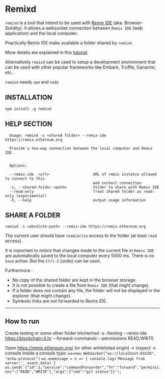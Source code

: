 # Remixd

`remixd` is a tool that intend to be used with [Remix IDE](http://github.com/ethereum/browser-solidity) (aka. Browser-Solidity). It allows a websocket connection between
`Remix IDE` (web application) and the local computer.

Practically Remix IDE make available a folder shared by `remixd`.

More details are explained in this [tutorial](http://remix.readthedocs.io/en/latest/tutorial_remixd_filesystem.html).

Alternatively `remixd` can be used to setup a development environment that can be used with other popular frameworks like Embark, Truffle, Ganache, etc..

`remixd` needs `npm` and `node`

## INSTALLATION

`npm install -g remixd`

## HELP SECTION

```
  Usage: remixd -s <shared folder> --remix-ide https://remix.ethereum.org

  Provide a two-way connection between the local computer and Remix IDE.
  

  Options:

  --remix-ide  <url>                    URL of remix instance allowed to connect to this 
                                        web sockect connection
  -s, --shared-folder <path>            Folder to share with Remix IDE
  --read-only                           Treat shared folder as read-only (experimental)
  -h, --help                            output usage information

```

## SHARE A FOLDER

`remixd -s <absolute-path> --remix-ide https://remix.ethereum.org`

The current user should have `read/write` access to the folder (at least `read` access).

It is important to notice that changes made to the current file in `Remix IDE` are automatically saved to the local computer every 5000 ms. There is no `Save` action. But the `Ctrl-Z` (undo) can be used.

Furthermore :
 - No copy of the shared folder are kept in the browser storage.
 - It is not possible to create a file from `Remix IDE` (that might change).
 - If a folder does not contain any file, the folder will not be displayed in the explorer (that might change).
 - Symbolic links are not forwarded to Remix IDE.
 

 ---------------------------------------------------------------------------------------------------------------------------------------
## How to run
Create testing or some other folder
bin/remixd -s ./testing --remix-ide https://blockchain-it.hr --forward-commands --permissions READ,WRITE


Open https://remix.ethereum.org/ (or other whitelisted origin) -> inspect -> console 
Inside a console type:
`ws=new WebSocket("ws://localhost:65520", "echo-protocol")`
`ws.onmessage = e => {
   console.log('Message from server:', event.data)
 }`
 `ws.send('{"id":1,"service":"commandForwarder","fn":"forward","permissions":["READ","WRITE"],"args":{"cmd":"git status"}}');`